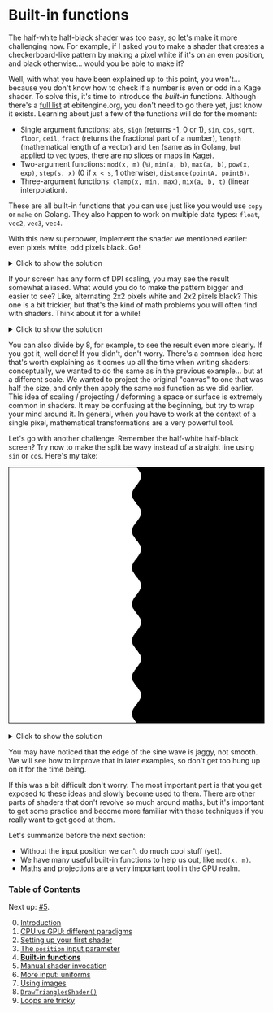 # Built-in functions

The half-white half-black shader was too easy, so let's make it more challenging now. For example, if I asked you to make a shader that creates a checkerboard-like pattern by making a pixel white if it's on an even position, and black otherwise... would you be able to make it?

Well, with what you have been explained up to this point, you won't... because you don't know how to check if a number is even or odd in a Kage shader. To solve this, it's time to introduce the *built-in* functions. Although there's a [full list](https://ebitengine.org/en/documents/shader.html#Built-in_functions_(mathematics)) at ebitengine.org, you don't need to go there yet, just know it exists. Learning about just a few of the functions will do for the moment:
- Single argument functions: `abs`, `sign` (returns -1, 0 or 1), `sin`, `cos`, `sqrt`, `floor`, `ceil`, `fract` (returns the fractional part of a number), `length` (mathematical length of a vector) and `len` (same as in Golang, but applied to `vec` types, there are no slices or maps in Kage).
- Two-argument functions: `mod(x, m)` (`%`), `min(a, b)`, `max(a, b)`, `pow(x, exp)`, `step(s, x)` (0 if `x < s`, 1 otherwise), `distance(pointA, pointB)`.
- Three-argument functions: `clamp(x, min, max)`, `mix(a, b, t)` (linear interpolation).

These are all built-in functions that you can use just like you would use `copy` or `make` on Golang. They also happen to work on multiple data types: `float`, `vec2`, `vec3`, `vec4`.

With this new superpower, implement the shader we mentioned earlier: even pixels white, odd pixels black. Go!

<details>
<summary>Click to show the solution</summary>

```Golang
func Fragment(position vec4, _ vec2, _ vec4) vec4 {
	xy := position.x + position.y
	if mod(xy, 2) == 0 {
		return vec4(1) // white
	} else {
		return vec4(0, 0, 0, 1) // black
	}
}
```
</details>

If your screen has any form of DPI scaling, you may see the result somewhat aliased. What would you do to make the pattern bigger and easier to see? Like, alternating 2x2 pixels white and 2x2 pixels black? This one is a bit trickier, but that's the kind of math problems you will often find with shaders. Think about it for a while!

<details>
<summary>Click to show the solution</summary>

```Golang
func Fragment(position vec4, _ vec2, _ vec4) vec4 {
	xy := floor(position.x/2) + floor(position.y/2)
	if mod(xy, 2) == 0 {
		return vec4(1) // white
	} else {
		return vec4(0, 0, 0, 1) // black
	}
}
```
</details>

You can also divide by 8, for example, to see the result even more clearly. If you got it, well done! If you didn't, don't worry. There's a common idea here that's worth explaining as it comes up all the time when writing shaders: conceptually, we wanted to do the same as in the previous example... but at a different scale. We wanted to project the original "canvas" to one that was half the size, and only then apply the same `mod` function as we did earlier. This idea of scaling / projecting / deforming a space or surface is extremely common in shaders. It may be confusing at the beginning, but try to wrap your mind around it. In general, when you have to work at the context of a single pixel, mathematical transformations are a very powerful tool.

Let's go with another challenge. Remember the half-white half-black screen? Try now to make the split be wavy instead of a straight line using `sin` or `cos`. Here's my take:

![](https://github.com/tinne26/kage-desk/blob/main/img/intro_gpu_wave.png?raw=true)

<details>
<summary>Click to show the solution</summary>

```Golang
func Fragment(position vec4, _ vec2, _ vec4) vec4 {
	const Pi = 3.14159265
	const NumOscillations = 7.0
	const WaveWidth = 18.0

	waveFactor := sin((position.y/511.0)*2*Pi*NumOscillations)*(WaveWidth/2)
	if position.x < 256 + waveFactor {
		return vec4(1) // white
	} else {
		return vec4(0, 0, 0, 1) // black
	}
}
```

Let's break it down a bit: `sin` expects a value in radians. There are `2*Pi` radians in a circumference. Therefore, if we can go from `0` to `2*Pi` through the 512 pixels of height that the screen has, we will have completed a full sine oscillation. We want more oscillations? Just multiply the value going into `sin` by `NumOscillations`! Finally, we can also control the width of the sine wave by multiplying the `sin` result by `WaveWidth/2`. Since the result is already oscillating between `[-N, +N]`, we only need to add this `waveFactor` to our previous cutoff point... and now we have a fancy sine wave splitting the screen instead of a plain straight line.
</details>

You may have noticed that the edge of the sine wave is jaggy, not smooth. We will see how to improve that in later examples, so don't get too hung up on it for the time being.

If this was a bit difficult don't worry. The most important part is that you get exposed to these ideas and slowly become used to them. There are other parts of shaders that don't revolve so much around maths, but it's important to get some practice and become more familiar with these techniques if you really want to get good at them.

Let's summarize before the next section:
- Without the input position we can't do much cool stuff (yet).
- We have many useful built-in functions to help us out, like `mod(x, m)`.
- Maths and projections are a very important tool in the GPU realm.


### Table of Contents
Next up: [#5](https://github.com/tinne26/kage-desk/blob/main/tutorials/intro/05_invoke_shader.md).

0. [Introduction](https://github.com/tinne26/kage-desk/blob/main/tutorials/intro/00_introduction.md)
1. [CPU vs GPU: different paradigms](https://github.com/tinne26/kage-desk/blob/main/tutorials/intro/01_cpu_vs_gpu.md)
2. [Setting up your first shader](https://github.com/tinne26/kage-desk/blob/main/tutorials/intro/02_shader_setup.md)
3. [The `position` input parameter](https://github.com/tinne26/kage-desk/blob/main/tutorials/intro/03_position_input.md)
4. [**Built-in functions**](https://github.com/tinne26/kage-desk/blob/main/tutorials/intro/04_built_in_functions.md)
5. [Manual shader invocation](https://github.com/tinne26/kage-desk/blob/main/tutorials/intro/05_invoke_shader.md)
6. [More input: uniforms](https://github.com/tinne26/kage-desk/blob/main/tutorials/intro/06_uniforms.md)
7. [Using images](https://github.com/tinne26/kage-desk/blob/main/tutorials/intro/07_images.md)
8. [`DrawTrianglesShader()`](https://github.com/tinne26/kage-desk/blob/main/tutorials/intro/08_triangles.md)
9. [Loops are tricky](https://github.com/tinne26/kage-desk/blob/main/tutorials/intro/09_loops.md)
